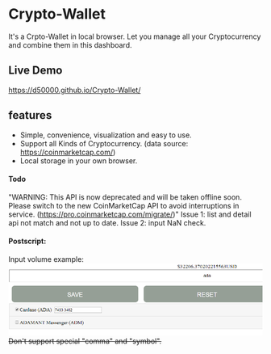 # Crypto-Wallet
It's a Crpto-Wallet in local browser.
Let you manage all your Cryptocurrency and combine them in this dashboard.

## Live Demo
https://d50000.github.io/Crypto-Wallet/

## features
 - Simple, convenience, visualization and easy to use.
 - Support all Kinds of Cryptocurrency. (data source: https://coinmarketcap.com/)
 - Local storage in your own browser.
#### Todo
"WARNING: This API is now deprecated and will be taken offline soon.  Please switch to the new CoinMarketCap API to 	avoid interruptions in service. (https://pro.coinmarketcap.com/migrate/)"
	Issue 1: list and detail api not match and not up to date.
	Issue 2: input NaN check.

#### Postscript:
Input volume example:
![](https://github.com/D50000/Crypto-Wallet/blob/master/ps1.PNG)
~~Don't support special "comma" and "symbol".~~
